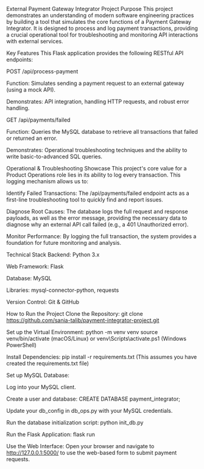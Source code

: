External Payment Gateway Integrator
Project Purpose
This project demonstrates an understanding of modern software engineering practices by building a tool that simulates the core functions of a Payment Gateway Integrator. It is designed to process and log payment transactions, providing a crucial operational tool for troubleshooting and monitoring API interactions with external services.

Key Features
This Flask application provides the following RESTful API endpoints:

POST /api/process-payment

Function: Simulates sending a payment request to an external gateway (using a mock API).

Demonstrates: API integration, handling HTTP requests, and robust error handling.

GET /api/payments/failed

Function: Queries the MySQL database to retrieve all transactions that failed or returned an error.

Demonstrates: Operational troubleshooting techniques and the ability to write basic-to-advanced SQL queries.

Operational & Troubleshooting Showcase
This project's core value for a Product Operations role lies in its ability to log every transaction. This logging mechanism allows us to:

Identify Failed Transactions: The /api/payments/failed endpoint acts as a first-line troubleshooting tool to quickly find and report issues.

Diagnose Root Causes: The database logs the full request and response payloads, as well as the error message, providing the necessary data to diagnose why an external API call failed (e.g., a 401 Unauthorized error).

Monitor Performance: By logging the full transaction, the system provides a foundation for future monitoring and analysis.

Technical Stack
Backend: Python 3.x

Web Framework: Flask

Database: MySQL

Libraries: mysql-connector-python, requests

Version Control: Git & GitHub

How to Run the Project
Clone the Repository:
git clone https://github.com/sania-talib/payment-integrator-project.git

Set up the Virtual Environment:
python -m venv venv
source venv/bin/activate (macOS/Linux) or venv\Scripts\activate.ps1 (Windows PowerShell)

Install Dependencies:
pip install -r requirements.txt (This assumes you have created the requirements.txt file)

Set up MySQL Database:

Log into your MySQL client.

Create a user and database: CREATE DATABASE payment_integrator;

Update your db_config in db_ops.py with your MySQL credentials.

Run the database initialization script: python init_db.py

Run the Flask Application:
flask run

Use the Web Interface:
Open your browser and navigate to http://127.0.0.1:5000/ to use the web-based form to submit payment requests.